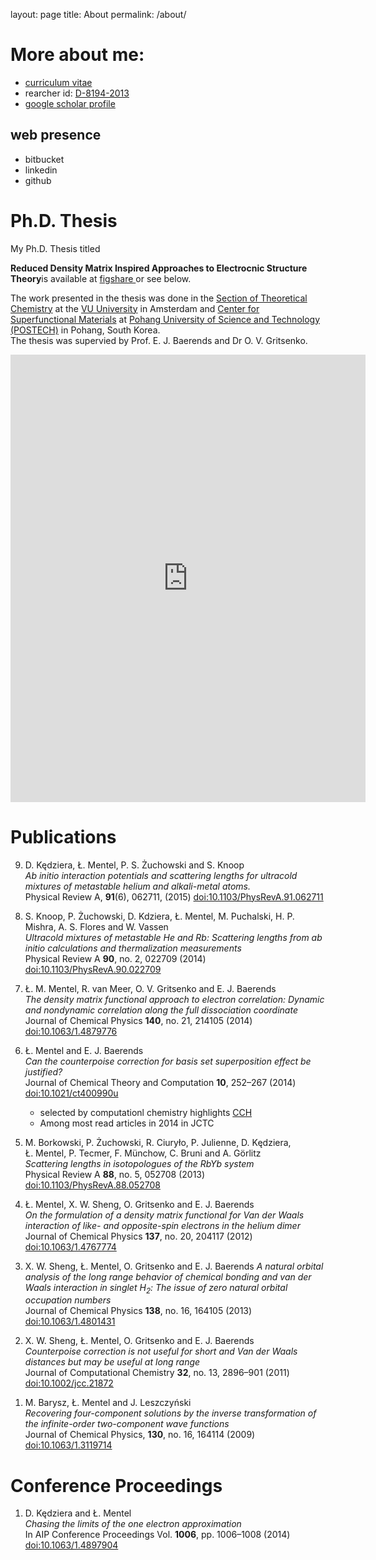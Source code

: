 layout: page
title: About
permalink: /about/

# More about me:

* [curriculum vitae](/downloads/Mentel_CV.pdf)
* rearcher id: [D-8194-2013](http://www.researcherid.com/rid/D-8194-2013)
* [google scholar profile](http://scholar.google.com/citations?user=TTL9ux0AAAAJ&hl=en)

## web presence

- bitbucket
- linkedin
- github

<h1> Ph.D. Thesis </h1>

<p>
My Ph.D. Thesis titled 

<b>Reduced Density Matrix Inspired Approaches to
    Electrocnic Structure Theory</b>is available at <a href="http://dx.doi.org/10.6084/m9.figshare.1494690"> figshare </a> or see below.
  </p>

<p>
     The work presented in the thesis was done in the <a href="">Section of Theoretical
     Chemistry</a> at the <a href="">VU University</a> in Amsterdam and 
     <a href="">Center for Superfunctional
     Materials</a> at <a href="">Pohang University of Science and Technology (POSTECH)</a> in Pohang, South
     Korea. <br>
    The thesis was supervied by Prof. E. J. Baerends and Dr O. V. Gritsenko.
</p>
</div>


<div class="row text-center">

<iframe src="https://widgets.figshare.com/articles/1494690/embed?show_title=1" width="568" height="716" frameborder="0" ></iframe>

</div>


<div style="clear:both">
</div>

# Publications

<ol reversed>

<li><p> D. K<span>ę</span>dziera, <span>Ł</span>. Mentel, P. S. <span>Ż</span>uchowski and S. Knoop <br>
<em>Ab initio interaction potentials and scattering lengths for ultracold mixtures of
metastable helium and alkali-metal atoms.</em><br>
Physical Review A, <b>91</b>(6), 062711, (2015)
<a href="http://dx.doi.org/10.1103/PhysRevA.91.062711">doi:10.1103/PhysRevA.91.062711</a></p></li>

<li><p> S. Knoop, P. <span>Ż</span>uchowski, D. Kdziera, <span>Ł</span>. Mentel,
M. Puchalski, H. P. Mishra, A. S. Flores and W. Vassen <br>
<em>Ultracold mixtures of metastable He and Rb: Scattering lengths from ab
initio calculations and thermalization measurements</em><br>
Physical Review A <b>90</b>, no. 2, 022709 (2014)
<a href="http://dx.doi.org/10.1103/PhysRevA.90.022709">doi:10.1103/PhysRevA.90.022709</a></p></li>

<li><p><span>Ł</span>. M. Mentel, R. van Meer, O. V. Gritsenko and E. J. Baerends<br>
<em>The density matrix functional approach to electron correlation: Dynamic and
nondynamic correlation along the full dissociation coordinate</em><br>
Journal of Chemical Physics <b>140</b>, no. 21, 214105 (2014)
<a href="http://dx.doi.org/10.1063/1.4879776">doi:10.1063/1.4879776</a></p></li>

<li><p><span>Ł</span>. Mentel and E. J. Baerends<br>
<em>Can the counterpoise correction for basis set superposition effect be justified?</em><br>
Journal of Chemical Theory and Computation <b>10</b>, 252–267 (2014)
<a href="http://dx.doi.org/10.1021/ct400990u">doi:10.1021/ct400990u</a><br>
<ul>
<li> selected by computationl chemistry highlights
<a href="http://www.compchemhighlights.org/2014/01/cp-and-bsse.html">CCH</a></li>
<li>Among most read articles in 2014 in JCTC</li>
</ul>
</p></li>

<li><p> M. Borkowski, P. <span>Ż</span>uchowski, R. Ciury<span>ł</span>o, P. Julienne,
D. K<span>ę</span>dziera, <span>Ł</span>. Mentel, P. Tecmer, F. M<span>ü</span>nchow, C. Bruni and
A. G<span>ö</span>rlitz <br>
<em>Scattering lengths in isotopologues of the RbYb system</em><br>
Physical Review A <b>88</b>, no. 5, 052708 (2013)
<a href="http://dx.doi.org/10.1103/PhysRevA.88.052708">doi:10.1103/PhysRevA.88.052708</a><br>
</p></li>

<li><p><span>Ł</span>. Mentel, X. W. Sheng, O. Gritsenko and E. J. Baerends <br>
<em>On the formulation of a density matrix functional for Van der Waals
interaction of like- and opposite-spin electrons in the helium dimer</em><br>
Journal of Chemical Physics <b>137</b>, no. 20, 204117 (2012)
<a href="http://dx.doi.org/10.1063/1.4767774">doi:10.1063/1.4767774</a></p></li>

<li><p>X. W. Sheng, <span>Ł</span>. Mentel, O. Gritsenko and E. J. Baerends
<em>A natural orbital analysis of the long range behavior of chemical bonding and
van der Waals interaction in singlet H<sub>2</sub>: The issue of zero natural orbital
occupation numbers</em><br>
Journal of Chemical Physics <b>138</b>, no. 16, 164105 (2013)
<a href="http://dx.doi.org/10.1063/1.4801431">doi:10.1063/1.4801431</a></p></li>

<li><p>X. W. Sheng, <span>Ł</span>. Mentel, O. Gritsenko and E. J. Baerends<br>
<em>Counterpoise correction is not useful for short and Van der Waals distances
but may be useful at long range</em><br>
Journal of Computational Chemistry <b>32</b>, no. 13, 2896–901 (2011)
<a href="http://dx.doi.org/10.1002/jcc.21872">doi:10.1002/jcc.21872</a></p></li>

<li><p> M. Barysz, <span>Ł</span>. Mentel and J. Leszczy<span>ń</span>ski<br>
<em>Recovering four-component solutions by the inverse transformation of the
infinite-order two-component wave functions</em><br>
Journal of Chemical Physics, <b>130</b>, no. 16, 164114 (2009)
<a href="http://dx.doi.org/10.1063/1.3119714">doi:10.1063/1.3119714</a></p></li>
</ol>

# Conference Proceedings

<ol reversed>

<li><p>D. K<span>ę</span>dziera and <span>Ł</span>. Mentel <br>
<em>Chasing the limits of the one electron approximation</em><br>
In AIP Conference Proceedings Vol. <b>1006</b>, pp. 1006–1008 (2014)
<a href="http://dx.doi.org/10.1063/1.4897904">doi:10.1063/1.4897904</a></p></li>
</ol>

<!---
# posters

# slides
-->
